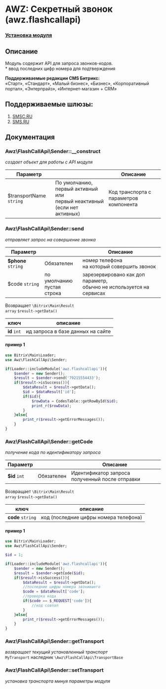 # AWZ: Секретный звонок (awz.flashcallapi)

### [Установка модуля](https://github.com/zahalski/awz.flashcallapi/tree/main/docs/install.md)

<!-- desc-start -->

## Описание
Модуль содержит API для запроса звонков-кодов.<br>
\* ввод последних цифр номера для подтверждения

**Поддерживаемые редакции CMS Битрикс:**<br>
«Старт», «Стандарт», «Малый бизнес», «Бизнес», «Корпоративный портал», «Энтерпрайз», «Интернет-магазин + CRM»

## Поддерживаемые шлюзы:
1. [SMSC.RU](https://smsc.ru/?ppmlife&utm_source=a_z&utm_medium=bitrix&utm_campaign=awz_flashcallapi)
2. [SMS.RU](https://mlife.sms.ru/?utm_source=a_z&utm_medium=bitrix&utm_campaign=awz_flashcallapi)

<!-- desc-end -->

## Документация
<!-- dev-start -->
### Awz\FlashCallApi\Sender::__construct

<em>создает объект для работы с API модуля</em>

| Параметр |  | Описание |
| --- | --- | --- |
| $transportName `string` | По умолчанию, первый активный или <br>первый неактивный (если нет активных) | Код транспорта с параметров компонента |

### Awz\FlashCallApi\Sender::send

<em>отправляет запрос на совершение звонка</em> 

| Параметр |  | Описание |
| --- | --- | --- |
| **$phone** `string` | Обязателен | номер телефона <br>на который совершить звонок |
| $code `string` | по умолчанию <br>пустая строка | зарезервировано как доп параметр,<br> обычно не используется на сервисах |

Возвращает `\Bitrix\Main\Result`<br> 
`array` `$result->getData()`

| ключ | описание |
| --- | --- |
| **id** `int` | ид запроса в базе данных на сайте |

#### пример 1

```php
use Bitrix\Main\Loader;
use Awz\FlashCallApi\Sender;

if(Loader::includeModule('awz.flashcallapi')){
    $sender = new Sender();
    $result = $sender->send('79215554433');
    if($result->isSuccess()){
        $dataResult = $result->getData();
        $id = $dataResult['id'];
        if($id){
            $rowData = CodesTable::getRowById($id);
            print_r($rowData);
        }
    }else{
        print_r($result->getErrorMessages());
    }
}
```

### Awz\FlashCallApi\Sender::getCode

<em>получение кода по идентификатору запроса</em> 

| Параметр |  | Описание |
| --- | --- | --- |
| **$id** `int` | Обязателен | Идентификатор запроса полученный после отправки |

Возвращает `\Bitrix\Main\Result`<br> 
`array` `$result->getData()`

| ключ | описание |
| --- | --- |
| **code** `string` | код (последние цифры номера телефона) |

#### пример 1

```php
use Bitrix\Main\Loader;
use Awz\FlashCallApi\Sender;

$id = 1;

if(Loader::includeModule('awz.flashcallapi')){
    $sender = new Sender();
    $result = $sender->getCode($id);
    if($result->isSuccess()){
        $dataResult = $result->getData();
        //последние цифры номера звонившего
        $code = $dataResult['code']; 
        //проверка кода
        if($code == $_REQUEST['code']){
            //код совпал
        }
    }else{
        print_r($result->getErrorMessages());
    }
}
```

### Awz\FlashCallApi\Sender::getTransport

<em>возвращает текущий установленный транспорт </em><br>
`MyTransport` наследник `\Awz\FlashCallApi\TransportBase`

### Awz\FlashCallApi\Sender::setTransport

<em>установка транспорта минуя параметры модуля </em>

<!-- dev-end -->